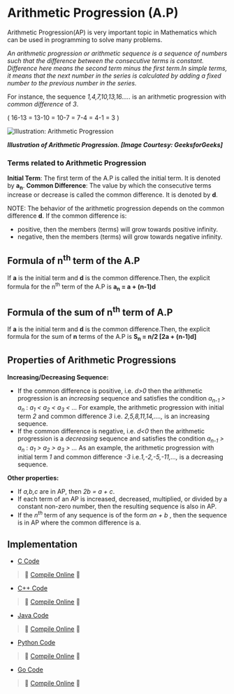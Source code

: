# Arithmetic Progression (A.P)
Arithmetic Progression(AP) is very important topic in Mathematics which can be used in programming to solve many problems.

_An arithmetic progression or arithmetic sequence is a sequence of numbers such that the difference between the consecutive terms is constant. Difference here means the second term minus the first term.In simple terms, it means that the next number in the series is calculated by adding a fixed number to the previous number in the series._

For instance, the sequence _1,4,7,10,13,16....._ is an arithmetic progression with _common difference_ of _3_.

( 16-13 = 13-10 = 10-7 = 7-4 = 4-1 = 3 )

![Illustration: Arithmetic Progression](<https://cdncontribute.geeksforgeeks.org/wp-content/uploads/4-min-1.png>)

***Illustration of Arithmetic Progression. [Image Courtesy: GeeksforGeeks]***

### Terms related to Arithmetic Progression
**Initial Term**:  The first term of the A.P is called the initial term. It is denoted by **a<sub>n</sub>**.
**Common Difference**: The value by which the consecutive terms increase or decrease is called the common difference.  It is denoted by **d**.

NOTE: The behavior of the arithmetic progression depends on the common difference **d**. If the common difference is: 
* positive, then the members (terms) will grow towards positive infinity.
* negative, then the members (terms) will grow towards negative infinity.

## Formula of n<sup>th</sup> term of the A.P
If **a** is the initial term and **d** is the common difference.Then, the explicit formula for the n<sup>th</sup> term of the A.P   is **a<sub>n</sub> = a + (n-1)d**

## Formula of the sum of n<sup>th</sup> term of A.P
If **a** is the initial term and **d** is the common difference.Then, the explicit formula for the sum of **n** terms of the A.P is **S<sub>n</sub> = n/2 [2a + (n-1)d]**

## Properties of Arithmetic Progressions
**Increasing/Decreasing Sequence:**
- If the common difference is positive, i.e. *d>0*  then the arithmetic progression is an *increasing* sequence and satisfies the condition *a<sub>n-1</sub> > a<sub>n</sub>* :  *a<sub>1</sub> < a<sub>2</sub> < a<sub>3</sub> < ...* 
  For example, the arithmetic progression with initial term *2* and common difference *3* i.e. *2,5,8,11,14,....,*  is an increasing sequence.
- If the common difference is negative, i.e.  *d<0* then the arithmetic progression is a *decreasing* sequence and satisfies the condition *a<sub>n-1</sub> > a<sub>n</sub>* : *a<sub>1</sub> > a<sub>2</sub> > a<sub>3</sub> > ...*
  As an example, the arithmetic progression with initial term *1* and common difference *-3*  i.e.*1,-2,-5,-11,...,*  is a decreasing sequence.

**Other properties:**
- If *a,b,c* are in AP, then *2b = a + c*. 
- If each term of an AP is increased, decreased, multiplied, or divided by a constant non-zero number, then the resulting sequence is also in AP.
- If the *n<sup>th</sup>* term of any sequence is of the form *an + b* , then the sequence is in AP where the common difference is a.

## Implementation
- [C Code](<https://github.com/jainaman224/Algo_Ds_Notes/blob/master/Arithmetic_Progression/Arithmetic_Progression.c>)

> 🚀 [Compile Online](https://repl.it/@gauravburjwal/Arithmetic-Progression-in-C) 🚀

- [C++ Code](<https://github.com/jainaman224/Algo_Ds_Notes/blob/master/Arithmetic_Progression/Arithmetic_Progression.cpp>)

> 🚀 [Compile Online](https://repl.it/@gauravburjwal/Arithmetic-Progression-in-Cpp) 🚀

- [Java Code](<https://github.com/jainaman224/Algo_Ds_Notes/blob/master/Arithmetic_Progression/Arithmetic_Progression.java>)

> 🚀 [Compile Online](https://repl.it/@gauravburjwal/Arithmetic-Progression-in-Java) 🚀

- [Python Code](<https://github.com/jainaman224/Algo_Ds_Notes/blob/master/Arithmetic_Progression/Arithmetic_Progression.py>)

> 🚀 [Compile Online](https://repl.it/@gauravburjwal/Arithmetic-Progression-in-Python) 🚀

* [Go Code](<https://github.com/jainaman224/Algo_Ds_Notes/blob/master/Arithmetic_Progression/Arithmetic_Progression.go>)

> 🚀 [Compile Online](https://repl.it/@gauravburjwal/Arithmetic-Progression-in-Go) 🚀
